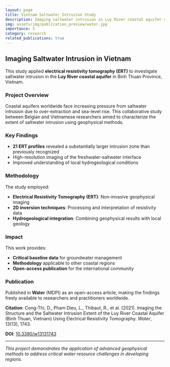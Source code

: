 ```yaml
---
layout: page
title: Vietnam Saltwater Intrusion Study
description: Imaging saltwater intrusion in Luy River coastal aquifer using electrical resistivity tomography
img: assets/img/publication_preview/water.jpg
importance: 3
category: research
related_publications: true
---
```


## Imaging Saltwater Intrusion in Vietnam

This study applied **electrical resistivity tomography (ERT)** to investigate saltwater intrusion in the **Luy River coastal aquifer** in Binh Thuan Province, Vietnam.

### Project Overview

Coastal aquifers worldwide face increasing pressure from saltwater intrusion due to over-extraction and sea-level rise. This collaborative study between Belgian and Vietnamese researchers aimed to characterize the extent of saltwater intrusion using geophysical methods.

### Key Findings

- **21 ERT profiles** revealed a substantially larger intrusion zone than previously recognized
- High-resolution imaging of the freshwater-saltwater interface
- Improved understanding of local hydrogeological conditions

### Methodology

The study employed:
- **Electrical Resistivity Tomography (ERT)**: Non-invasive geophysical imaging
- **2D inversion techniques**: Processing and interpretation of resistivity data
- **Hydrogeological integration**: Combining geophysical results with local geology

### Impact

This work provides:
- **Critical baseline data** for groundwater management
- **Methodology** applicable to other coastal regions
- **Open-access publication** for the international community

### Publication

Published in **Water** (MDPI) as an open-access article, making the findings freely available to researchers and practitioners worldwide.

**Citation**: Cong-Thi, D., Pham Dieu, L., Thibaut, R., et al. (2021). Imaging the Structure and the Saltwater Intrusion Extent of the Luy River Coastal Aquifer (Binh Thuan, Vietnam) Using Electrical Resistivity Tomography. *Water*, 13(13), 1743.

**DOI**: [10.3390/w13131743](https://doi.org/10.3390/w13131743)

---

*This project demonstrates the application of advanced geophysical methods to address critical water resource challenges in developing regions.*